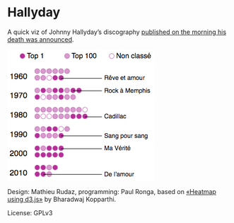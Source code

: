 # Hallyday

A quick viz of Johnny Hallyday’s discography [published on the morning his death was announced](https://www.tdg.ch/culture/musique/foisci-nuit-retenu-johnny/story/21941303?adsfadfsadfs5605050#hallyday-viz).

![Preview](preview.png)

Design: Mathieu Rudaz, programming: Paul Ronga, based on [«Heatmap using d3.js»](https://bl.ocks.org/nanu146/df39c69d1d0cb1b71429b2cd47e2a189) by Bharadwaj Kopparthi.

License: GPLv3
